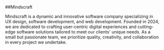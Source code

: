 ##Mindscraft

Mindscraft is a dynamic and innovative software company specializing in UX design, software development, and web development. Founded in 2024, we are dedicated to crafting user-centric digital experiences and cutting-edge software solutions tailored to meet our clients' unique needs. As a small but passionate team, we prioritize quality, creativity, and collaboration in every project we undertake.
